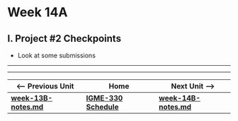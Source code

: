 # Week 14A

## I. Project #2 Checkpoints
- Look at some submissions

<hr><hr>

| <-- Previous Unit | Home | Next Unit -->
| --- | --- | --- 
| [**week-13B-notes.md**](13B.md)   |  [**IGME-330 Schedule**](../schedule.md) | [**week-14B-notes.md**](14B.md) 
